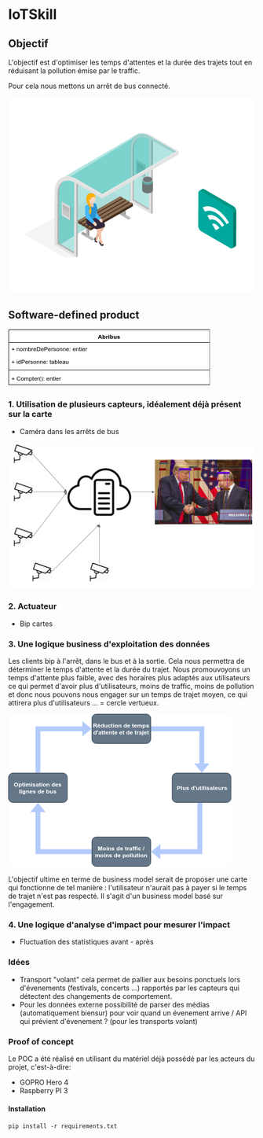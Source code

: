 # IoTSkill

## Objectif

L'objectif est d'optimiser les temps d'attentes et la durée des trajets tout en réduisant la pollution émise par le traffic.

Pour cela nous mettons un arrêt de bus connecté.

![connected_bus_stop](Images/connected_bus_stop.png)

## Software-defined product

![SDP](Images/SDP.png)

### 1. Utilisation de plusieurs capteurs, idéalement déjà présent sur la carte

- Caméra dans les arrêts de bus

![object_detection](Images/object_detection.png)

### 2. Actuateur

- Bip cartes

### 3. Une logique business d'exploitation des données

Les clients bip à l'arrêt, dans le bus et à la sortie.
Cela nous permettra de déterminer le temps d'attente et la durée du trajet.
Nous promouvoyons un temps d'attente plus faible, avec des horaires plus adaptés aux utilisateurs ce qui permet d'avoir plus d'utilisateurs, moins de traffic, moins de pollution et donc nous pouvons nous engager sur un temps de trajet moyen, ce qui attirera plus d'utilisateurs ... = cercle vertueux.

![Cercle vertueux](Images/IoT.png)

L'objectif ultime en terme de business model serait de proposer une carte qui fonctionne de tel manière : l'utilisateur n'aurait pas à payer si le temps de trajet n'est pas respecté. Il s'agit d'un business model basé sur l'engagement.

### 4. Une logique d'analyse d'impact pour mesurer l'impact

- Fluctuation des statistiques avant - après

### Idées

- Transport "volant" cela permet de pallier aux besoins ponctuels lors d'évenements (festivals, concerts ...) rapportés par les capteurs qui détectent des changements de comportement.
- Pour les données externe possibilité de parser des médias (automatiquement biensur) pour voir quand un évenement arrive / API qui prévient d'évenement ? (pour les transports volant)

### Proof of concept

Le POC a été réalisé en utilisant du matériel déjà possédé par les acteurs du projet, c'est-à-dire:
- GOPRO Hero 4
- Raspberry PI 3

#### Installation

```
pip install -r requirements.txt
```